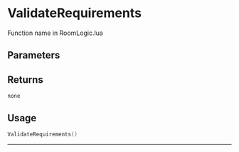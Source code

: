# ValidateRequirements
Function name in RoomLogic.lua
## Parameters

## Returns
`none`
## Usage
```lua
ValidateRequirements()
```
---
